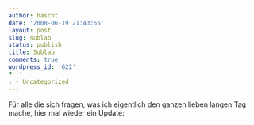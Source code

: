 ```yaml
---
author: bascht
date: '2008-06-19 21:43:55'
layout: post
slug: sublab
status: publish
title: Sublab
comments: true
wordpress_id: '622'
? ''
: - Uncategorized
---
```


Für alle die sich fragen, was ich eigentlich den ganzen lieben
langen Tag mache, hier mal wieder ein Update:


